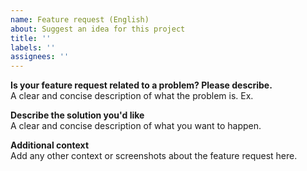 ```yaml
---
name: Feature request (English)
about: Suggest an idea for this project
title: ''
labels: ''
assignees: ''
---
```


**Is your feature request related to a problem? Please describe.**  
A clear and concise description of what the problem is. Ex.

**Describe the solution you'd like**  
A clear and concise description of what you want to happen.

**Additional context**  
Add any other context or screenshots about the feature request here.
